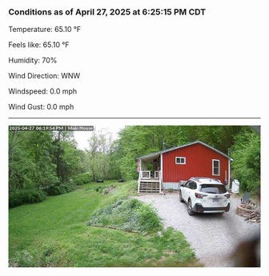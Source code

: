 ### Conditions as of April 27, 2025 at 6:25:15 PM CDT 

Temperature: 65.10 &deg;F

Feels like: 65.10 &deg;F

Humidity: 70%

Wind Direction: WNW

Windspeed: 0.0 mph

Wind Gust: 0.0 mph

---

<img src="./images/latest.jpeg"/>

